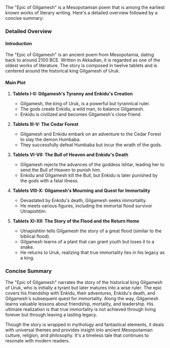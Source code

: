 The "Epic of Gilgamesh" is a Mesopotamian poem that is among the earliest known works of literary writing. Here's a detailed overview followed by a concise summary:

### Detailed Overview

#### Introduction
The "Epic of Gilgamesh" is an ancient poem from Mesopotamia, dating back to around 2100 BCE. Written in Akkadian, it is regarded as one of the oldest works of literature. The story is composed in twelve tablets and is centered around the historical king Gilgamesh of Uruk.

#### Main Plot

1. **Tablets I-II: Gilgamesh's Tyranny and Enkidu's Creation**
   - Gilgamesh, the king of Uruk, is a powerful but tyrannical ruler.
   - The gods create Enkidu, a wild man, to balance Gilgamesh.
   - Enkidu is civilized and becomes Gilgamesh's close friend.

2. **Tablets III-V: The Cedar Forest**
   - Gilgamesh and Enkidu embark on an adventure to the Cedar Forest to slay the demon Humbaba.
   - They successfully defeat Humbaba but incur the wrath of the gods.

3. **Tablets VI-VII: The Bull of Heaven and Enkidu's Death**
   - Gilgamesh rejects the advances of the goddess Ishtar, leading her to send the Bull of Heaven to punish him.
   - Enkidu and Gilgamesh kill the Bull, but Enkidu is later punished by the gods with a fatal illness.

4. **Tablets VIII-X: Gilgamesh's Mourning and Quest for Immortality**
   - Devastated by Enkidu's death, Gilgamesh seeks immortality.
   - He meets various figures, including the immortal flood survivor Utnapishtim.

5. **Tablets XI-XII: The Story of the Flood and the Return Home**
   - Utnapishtim tells Gilgamesh the story of a great flood (similar to the biblical flood).
   - Gilgamesh learns of a plant that can grant youth but loses it to a snake.
   - He returns to Uruk, realizing that true immortality lies in his legacy as a king.

### Concise Summary
The "Epic of Gilgamesh" narrates the story of the historical king Gilgamesh of Uruk, who is initially a tyrant but later matures into a wise ruler. The epic covers his friendship with Enkidu, their adventures, Enkidu's death, and Gilgamesh's subsequent quest for immortality. Along the way, Gilgamesh learns valuable lessons about friendship, mortality, and leadership. His ultimate realization is that true immortality is not achieved through living forever but through leaving a lasting legacy.

Though the story is wrapped in mythology and fantastical elements, it deals with universal themes and provides insight into ancient Mesopotamian culture, religion, and philosophy. It's a timeless tale that continues to resonate with modern readers.